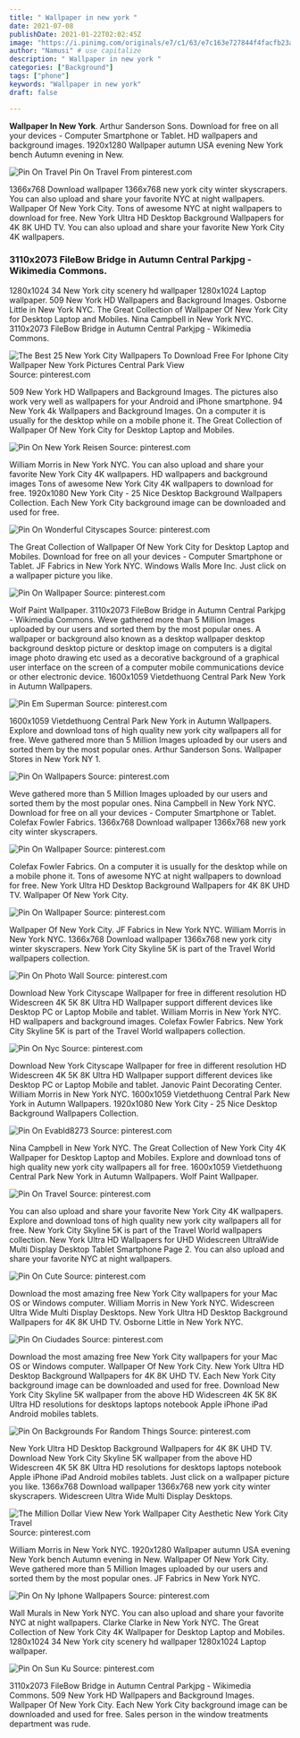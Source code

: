 ```yaml
---
title: " Wallpaper in new york "
date: 2021-07-08
publishDate: 2021-01-22T02:02:45Z
image: "https://i.pinimg.com/originals/e7/c1/63/e7c163e727844f4facfb23acbfa48ee4.jpg"
author: "Namusi" # use capitalize
description: " Wallpaper in new york "
categories: ["Background"]
tags: ["phone"]
keywords: "Wallpaper in new york"
draft: false

---
```



**Wallpaper In New York**. Arthur Sanderson Sons. Download for free on all your devices - Computer Smartphone or Tablet. HD wallpapers and background images. 1920x1280 Wallpaper autumn USA evening New York bench Autumn evening in New.

![Pin On Travel](https://i.pinimg.com/736x/42/3a/d1/423ad1e24a3f8a31bde11d5f7110db8c.jpg "Pin On Travel")
Pin On Travel From pinterest.com


1366x768 Download wallpaper 1366x768 new york city winter skyscrapers. You can also upload and share your favorite NYC at night wallpapers. Wallpaper Of New York City. Tons of awesome NYC at night wallpapers to download for free. New York Ultra HD Desktop Background Wallpapers for 4K 8K UHD TV. You can also upload and share your favorite New York City 4K wallpapers.

### 3110x2073 FileBow Bridge in Autumn Central Parkjpg - Wikimedia Commons.

1280x1024 34 New York city scenery hd wallpaper 1280x1024 Laptop wallpaper. 509 New York HD Wallpapers and Background Images. Osborne Little in New York NYC. The Great Collection of Wallpaper Of New York City for Desktop Laptop and Mobiles. Nina Campbell in New York NYC. 3110x2073 FileBow Bridge in Autumn Central Parkjpg - Wikimedia Commons.


![The Best 25 New York City Wallpapers To Download Free For Iphone City Wallpaper New York Pictures Central Park View](https://i.pinimg.com/originals/1d/96/38/1d9638a744c882ef946d7bccb8f003f7.png "The Best 25 New York City Wallpapers To Download Free For Iphone City Wallpaper New York Pictures Central Park View")
Source: pinterest.com

509 New York HD Wallpapers and Background Images. The pictures also work very well as wallpapers for your Android and iPhone smartphone. 94 New York 4k Wallpapers and Background Images. On a computer it is usually for the desktop while on a mobile phone it. The Great Collection of Wallpaper Of New York City for Desktop Laptop and Mobiles.

![Pin On New York Reisen](https://i.pinimg.com/originals/8f/d6/7f/8fd67fde9ff2d5e66e2a3ef2a9c56872.jpg "Pin On New York Reisen")
Source: pinterest.com

William Morris in New York NYC. You can also upload and share your favorite New York City 4K wallpapers. HD wallpapers and background images Tons of awesome New York City 4K wallpapers to download for free. 1920x1080 New York City - 25 Nice Desktop Background Wallpapers Collection. Each New York City background image can be downloaded and used for free.

![Pin On Wonderful Cityscapes](https://i.pinimg.com/originals/c0/be/91/c0be91e428233ac57432f7df44e1aae7.jpg "Pin On Wonderful Cityscapes")
Source: pinterest.com

The Great Collection of Wallpaper Of New York City for Desktop Laptop and Mobiles. Download for free on all your devices - Computer Smartphone or Tablet. JF Fabrics in New York NYC. Windows Walls More Inc. Just click on a wallpaper picture you like.

![Pin On Wallpaper](https://i.pinimg.com/originals/2f/32/9a/2f329ae23053e10dcdf0d8ce4598f79e.jpg "Pin On Wallpaper")
Source: pinterest.com

Wolf Paint Wallpaper. 3110x2073 FileBow Bridge in Autumn Central Parkjpg - Wikimedia Commons. Weve gathered more than 5 Million Images uploaded by our users and sorted them by the most popular ones. A wallpaper or background also known as a desktop wallpaper desktop background desktop picture or desktop image on computers is a digital image photo drawing etc used as a decorative background of a graphical user interface on the screen of a computer mobile communications device or other electronic device. 1600x1059 Vietdethuong Central Park New York in Autumn Wallpapers.

![Pin Em Superman](https://i.pinimg.com/originals/80/13/71/801371e4aeb3456d7c1757b342cf847d.jpg "Pin Em Superman")
Source: pinterest.com

1600x1059 Vietdethuong Central Park New York in Autumn Wallpapers. Explore and download tons of high quality new york city wallpapers all for free. Weve gathered more than 5 Million Images uploaded by our users and sorted them by the most popular ones. Arthur Sanderson Sons. Wallpaper Stores in New York NY 1.

![Pin On Wallpapers](https://i.pinimg.com/originals/4f/2a/c7/4f2ac7c26e5d67f96aeea71ce12b5f6d.jpg "Pin On Wallpapers")
Source: pinterest.com

Weve gathered more than 5 Million Images uploaded by our users and sorted them by the most popular ones. Nina Campbell in New York NYC. Download for free on all your devices - Computer Smartphone or Tablet. Colefax Fowler Fabrics. 1366x768 Download wallpaper 1366x768 new york city winter skyscrapers.

![Pin On Wallpaper](https://i.pinimg.com/originals/04/08/d3/0408d311a806736bc0ced41cbcf4d05d.jpg "Pin On Wallpaper")
Source: pinterest.com

Colefax Fowler Fabrics. On a computer it is usually for the desktop while on a mobile phone it. Tons of awesome NYC at night wallpapers to download for free. New York Ultra HD Desktop Background Wallpapers for 4K 8K UHD TV. Wallpaper Of New York City.

![Pin On Wallpaper](https://i.pinimg.com/originals/d3/45/c7/d345c72889e500663984a11bb8f50de4.jpg "Pin On Wallpaper")
Source: pinterest.com

Wallpaper Of New York City. JF Fabrics in New York NYC. William Morris in New York NYC. 1366x768 Download wallpaper 1366x768 new york city winter skyscrapers. New York City Skyline 5K is part of the Travel World wallpapers collection.

![Pin On Photo Wall](https://i.pinimg.com/564x/97/1a/06/971a062940092511e85a9ea5eeaf4bfe.jpg "Pin On Photo Wall")
Source: pinterest.com

Download New York Cityscape Wallpaper for free in different resolution HD Widescreen 4K 5K 8K Ultra HD Wallpaper support different devices like Desktop PC or Laptop Mobile and tablet. William Morris in New York NYC. HD wallpapers and background images. Colefax Fowler Fabrics. New York City Skyline 5K is part of the Travel World wallpapers collection.

![Pin On Nyc](https://i.pinimg.com/originals/ab/4d/93/ab4d933820972299af3927b194dc1686.jpg "Pin On Nyc")
Source: pinterest.com

Download New York Cityscape Wallpaper for free in different resolution HD Widescreen 4K 5K 8K Ultra HD Wallpaper support different devices like Desktop PC or Laptop Mobile and tablet. Janovic Paint Decorating Center. William Morris in New York NYC. 1600x1059 Vietdethuong Central Park New York in Autumn Wallpapers. 1920x1080 New York City - 25 Nice Desktop Background Wallpapers Collection.

![Pin On Evabld8273](https://i.pinimg.com/originals/68/36/f9/6836f9bb5ba0b75ad89aa86614316985.png "Pin On Evabld8273")
Source: pinterest.com

Nina Campbell in New York NYC. The Great Collection of New York City 4K Wallpaper for Desktop Laptop and Mobiles. Explore and download tons of high quality new york city wallpapers all for free. 1600x1059 Vietdethuong Central Park New York in Autumn Wallpapers. Wolf Paint Wallpaper.

![Pin On Travel](https://i.pinimg.com/736x/42/3a/d1/423ad1e24a3f8a31bde11d5f7110db8c.jpg "Pin On Travel")
Source: pinterest.com

You can also upload and share your favorite New York City 4K wallpapers. Explore and download tons of high quality new york city wallpapers all for free. New York City Skyline 5K is part of the Travel World wallpapers collection. New York Ultra HD Wallpapers for UHD Widescreen UltraWide Multi Display Desktop Tablet Smartphone Page 2. You can also upload and share your favorite NYC at night wallpapers.

![Pin On Cute](https://i.pinimg.com/736x/4c/20/ac/4c20ac3f2347662f89c44a4ac5f4ac20.jpg "Pin On Cute")
Source: pinterest.com

Download the most amazing free New York City wallpapers for your Mac OS or Windows computer. William Morris in New York NYC. Widescreen Ultra Wide Multi Display Desktops. New York Ultra HD Desktop Background Wallpapers for 4K 8K UHD TV. Osborne Little in New York NYC.

![Pin On Ciudades](https://i.pinimg.com/originals/8c/9c/0b/8c9c0bbf94981bb397477bd8853de52d.jpg "Pin On Ciudades")
Source: pinterest.com

Download the most amazing free New York City wallpapers for your Mac OS or Windows computer. Wallpaper Of New York City. New York Ultra HD Desktop Background Wallpapers for 4K 8K UHD TV. Each New York City background image can be downloaded and used for free. Download New York City Skyline 5K wallpaper from the above HD Widescreen 4K 5K 8K Ultra HD resolutions for desktops laptops notebook Apple iPhone iPad Android mobiles tablets.

![Pin On Backgrounds For Random Things](https://i.pinimg.com/originals/70/5e/26/705e26c97cdb8397805445fe2fbf5b40.jpg "Pin On Backgrounds For Random Things")
Source: pinterest.com

New York Ultra HD Desktop Background Wallpapers for 4K 8K UHD TV. Download New York City Skyline 5K wallpaper from the above HD Widescreen 4K 5K 8K Ultra HD resolutions for desktops laptops notebook Apple iPhone iPad Android mobiles tablets. Just click on a wallpaper picture you like. 1366x768 Download wallpaper 1366x768 new york city winter skyscrapers. Widescreen Ultra Wide Multi Display Desktops.

![The Million Dollar View New York Wallpaper City Aesthetic New York City Travel](https://i.pinimg.com/474x/9f/cc/ed/9fcced2c02c1f01532e3cf20f43c9391.jpg "The Million Dollar View New York Wallpaper City Aesthetic New York City Travel")
Source: pinterest.com

William Morris in New York NYC. 1920x1280 Wallpaper autumn USA evening New York bench Autumn evening in New. Wallpaper Of New York City. Weve gathered more than 5 Million Images uploaded by our users and sorted them by the most popular ones. JF Fabrics in New York NYC.

![Pin On Ny Iphone Wallpapers](https://i.pinimg.com/originals/9b/a1/5d/9ba15d076595b26f662142ab121e0fbb.jpg "Pin On Ny Iphone Wallpapers")
Source: pinterest.com

Wall Murals in New York NYC. You can also upload and share your favorite NYC at night wallpapers. Clarke Clarke in New York NYC. The Great Collection of New York City 4K Wallpaper for Desktop Laptop and Mobiles. 1280x1024 34 New York city scenery hd wallpaper 1280x1024 Laptop wallpaper.

![Pin On Sun Ku](https://i.pinimg.com/originals/e7/c1/63/e7c163e727844f4facfb23acbfa48ee4.jpg "Pin On Sun Ku")
Source: pinterest.com

3110x2073 FileBow Bridge in Autumn Central Parkjpg - Wikimedia Commons. 509 New York HD Wallpapers and Background Images. Wallpaper Of New York City. Each New York City background image can be downloaded and used for free. Sales person in the window treatments department was rude.

